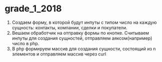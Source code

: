 # grade_1_2018

1. Создаем форму, в которой будут инпуты с типом число на каждую сущность: контакты, компании, сделки и покупатели.
2. Вешаем обработчик на отправку формы по кнопке. Считываем инпуты для создания сущностей, отправляем аяксом(например) число в php.
3. В php формируем массив для создания сущности, состоящий из n элементов и отправляем массив через curl
